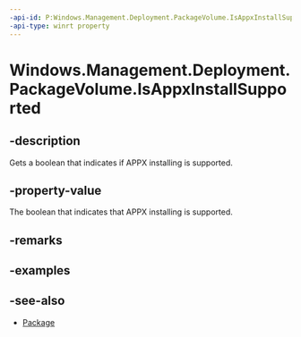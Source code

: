 ```yaml
---
-api-id: P:Windows.Management.Deployment.PackageVolume.IsAppxInstallSupported
-api-type: winrt property
---
```


<!-- Property syntax
public bool IsAppxInstallSupported { get; }
-->

# Windows.Management.Deployment.PackageVolume.IsAppxInstallSupported

## -description
Gets a boolean that indicates if APPX installing is supported.

## -property-value
The boolean that indicates that APPX installing is supported.

## -remarks

## -examples

## -see-also

- [Package](https://docs.microsoft.com/uwp/api/windows.applicationmodel.package)
